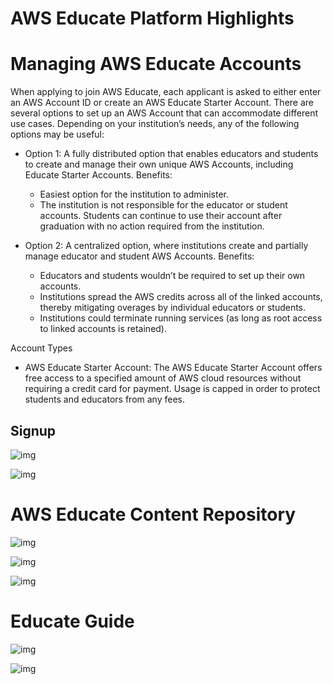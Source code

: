 # AWS Educate Platform Highlights



# Managing AWS Educate Accounts

When applying to join AWS Educate, each applicant is asked to either enter an AWS Account ID or create an AWS Educate Starter Account. There are several options to set up an AWS Account that can accommodate different use cases. Depending on your institution’s needs, any of the following options may be useful:
* Option 1: A fully distributed option that enables educators and students to create and manage their own unique AWS Accounts, including Educate Starter Accounts. Benefits:
  * Easiest option for the institution to administer.
  * The institution is not responsible for the educator or student
accounts.
Students can continue to use their account after graduation with no action required from the institution.

* Option 2: A centralized option, where institutions create and partially manage educator and student AWS Accounts. Benefits:
  * Educators and students wouldn’t be required to set up their own accounts.
  * Institutions spread the AWS credits across all of the linked accounts, thereby mitigating overages by individual educators or students.
  * Institutions could terminate running services (as long as root access to linked accounts is retained).

Account Types

* AWS Educate Starter Account: The AWS Educate Starter Account offers free access to a specified amount of AWS cloud resources without requiring a credit card for payment. Usage is capped in order to protect students and educators from any fees. 


## Signup
![img](../img/signup1.png "img") 

![img](../img/signup2.png "img") 


# AWS Educate Content Repository
![img](../img/content-repo.png "img") 

![img](../img/classroom-template.png "img") 

![img](../img/prof-resources-paths.png "img") 




# Educate Guide
![img](../img/edu-guide1.png "img") 

![img](../img/edu-guide2.png "img") 

